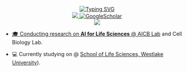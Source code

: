 <p align="center">
<a href="https://github.com/DBinary">
    <img src="https://readme-typing-svg.demolab.com?font=Georgia&size=18&duration=2000&pause=100&multiline=true&width=500&height=80&lines=Lei+Hu;Second+year+Ph.D.+Student+%7C+Westlake+University;Multi+Omics+%7C+AI+For+Life+Sciences" alt="Typing SVG" />
</a>
<br/>


<a href="mailto:hulei@westlake.edu.cn">
    <img src="https://img.shields.io/badge/-Email-red?style=flat-square&logo=gmail&logoColor=white">
</a>
<a href='[https://scholar.google.com/citations?user=vBx2W4wAAAAJ&hl=en&oi=ao](https://scholar.google.com/citations?hl=zh-CN&user=AmbiOvQAAAAJ)' target="_blank"> 
    <img alt='GoogleScholar' src='https://img.shields.io/badge/Scholar-100000?style=flat&logo=GoogleScholar&logoColor=white&&color=0181FF'>
</a>
    


<br/> 

<a href="https://github.com/DBinary">
    <img src="https://github-stats-alpha.vercel.app/api?username=DBinary&cc=22272e&tc=37BCF6&ic=fff&bc=0000">

* 🎓 Conducting research on **AI for Life Sciences** @ [AICB Lab](https://aicb.lab.westlake.edu.cn/People.htm) and Cell Biology Lab.

* 💻 Currently studying on @ [School of Life Sciences, Westlake University](https://sls.westlake.edu.cn/)).
